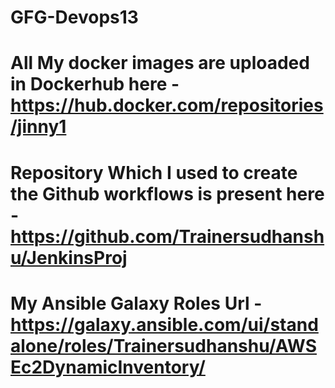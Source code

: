 # GFG-Devops13 
# All My docker images are uploaded in Dockerhub here - https://hub.docker.com/repositories/jinny1
# Repository Which I used to create the Github workflows is present here - https://github.com/Trainersudhanshu/JenkinsProj
# My Ansible Galaxy Roles Url - https://galaxy.ansible.com/ui/standalone/roles/Trainersudhanshu/AWSEc2DynamicInventory/
